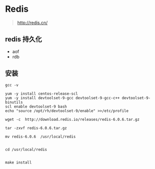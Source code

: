 # Redis

 

> http://redis.cn/

 

## redis 持久化

 

- aof
- rdb

 

## 安装

 

```
gcc -v

yum -y install centos-release-scl
yum -y install devtoolset-9-gcc devtoolset-9-gcc-c++ devtoolset-9-binutils
scl enable devtoolset-9 bash
echo "source /opt/rh/devtoolset-9/enable" >>/etc/profile

wget -c  http://download.redis.io/releases/redis-6.0.6.tar.gz

tar -zxvf redis-6.0.6.tar.gz

mv redis-6.0.6  /usr/local/redis


cd /usr/local/redis


make install 
```